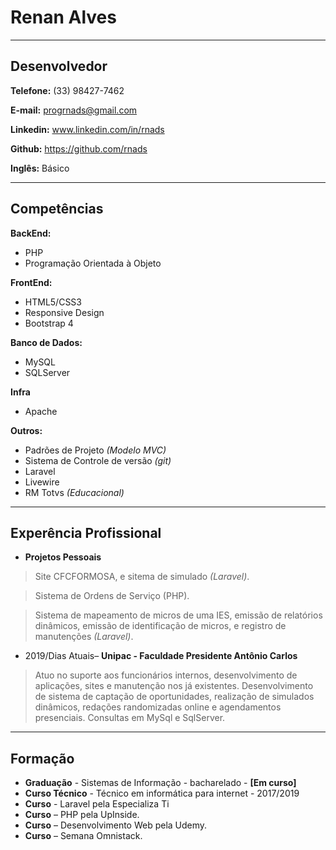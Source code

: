 # Renan Alves

---

## Desenvolvedor


**Telefone:** (33) 98427-7462

**E-mail:** progrnads@gmail.com

**Linkedin:** www.linkedin.com/in/rnads

**Github:** https://github.com/rnads

**Inglês:** Básico


---

## Competências

**BackEnd:**
* PHP
* Programação Orientada à Objeto


**FrontEnd:**
* HTML5/CSS3
* Responsive Design
* Bootstrap 4


**Banco de Dados:**
* MySQL
* SQLServer


**Infra**
* Apache


**Outros:**
* Padrões de Projeto *(Modelo MVC)*
* Sistema de Controle de versão *(git)*
* Laravel
* Livewire
* RM Totvs *(Educacional)*

---

## Experência Profissional

* **Projetos Pessoais**
> Site CFCFORMOSA, e sitema de simulado *(Laravel)*.

> Sistema de Ordens de Serviço (PHP).

> Sistema de mapeamento de micros de uma IES, emissão de relatórios dinâmicos, emissão de identificação de micros, e registro de manutenções *(Laravel)*.

* 2019/Dias Atuais– **Unipac - Faculdade Presidente Antônio Carlos**
> Atuo no suporte aos funcionários internos, desenvolvimento de aplicações, sites e manutenção nos já existentes.
> Desenvolvimento de sistema de captação de oportunidades, realização de simulados dinâmicos, redações randomizadas online e agendamentos presenciais.
> Consultas em MySql e SqlServer.


---

## Formação

* **Graduação** - Sistemas de Informação - bacharelado - **[Em curso]**
* **Curso Técnico** - Técnico em informática para internet - 2017/2019
* **Curso** - Laravel pela Especializa Ti
* **Curso** – PHP pela UpInside.
* **Curso** – Desenvolvimento Web pela Udemy.
* **Curso** – Semana Omnistack.


